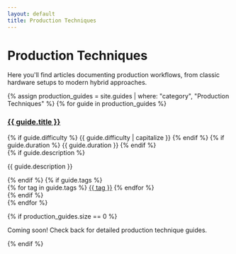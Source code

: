 ```yaml
---
layout: default
title: Production Techniques
---
```


# Production Techniques

Here you'll find articles documenting production workflows, from classic hardware setups to modern hybrid approaches.

<div class="guides-list">
  {% assign production_guides = site.guides | where: "category", "Production Techniques" %}
  {% for guide in production_guides %}
    <div class="guide-card">
      <h3><a href="{{ guide.url | relative_url }}">{{ guide.title }}</a></h3>
      <div class="meta">
        {% if guide.difficulty %}
        <span class="difficulty">{{ guide.difficulty | capitalize }}</span>
        {% endif %}
        {% if guide.duration %}
        <span class="duration">{{ guide.duration }}</span>
        {% endif %}
      </div>
      {% if guide.description %}
      <p class="description">{{ guide.description }}</p>
      {% endif %}
      {% if guide.tags %}
      <div class="tags">
        {% for tag in guide.tags %}
        <a href="/music-research/tags/{{ tag }}/" class="tag">{{ tag }}</a>
        {% endfor %}
      </div>
      {% endif %}
    </div>
  {% endfor %}
  
  {% if production_guides.size == 0 %}
  <div class="guide-card">
    <p>Coming soon! Check back for detailed production technique guides.</p>
  </div>
  {% endif %}
</div>
